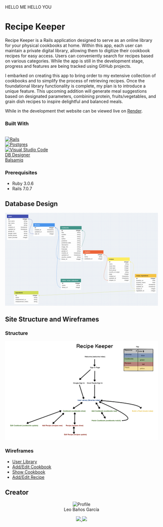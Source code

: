 HELLO ME
HELLO YOU
# Recipe Keeper

Recipe Keeper is a Rails application designed to serve as an online library for your physical cookbooks at home. Within this app, each user can maintain a private digital library, allowing them to digitize their cookbook recipes for easy access. Users can conveniently search for recipes based on various categories. While the app is still in the development stage, progress and features are being tracked using GitHub projects.

I embarked on creating this app to bring order to my extensive collection of cookbooks and to simplify the process of retrieving recipes. Once the foundational library functionality is complete, my plan is to introduce a unique feature. This upcoming addition will generate meal suggestions based on designated parameters, combining protein, fruits/vegetables, and grain dish recipes to inspire delightful and balanced meals.

While in the development thet website can be viewed live on [Render](https://recipe-keeper-2jsm.onrender.com).

### Built With

</br>[![Rails]][Rails-url]
</br>[![Postgres]][Postgres-url]
</br>[![Visual Studio Code]][VSCode-url]
</br>[DB Designer](https://erd.dbdesigner.net)
</br>[Balsamiq](https://balsamiq.com/)
  
### Prerequisites

* Ruby 3.0.6
* Rails 7.0.7

## Database Design
<img src="./documents/db_design.png">

## Site Structure and Wireframes
### Structure
<img src="./documents/site_structure.png">

### Wireframes
- [User Library](./documents/1_user_library.png)
- [Add/Edit Cookbook](./documents/2_add_edit_cookbook.png)
- [Show Cookbook](./documents/3_show_cookbook.png)
- [Add/Edit Recipe](./documents/4_add_edit_recipe.png)


## Creator

<div align="center">
  
  <img src="https://avatars.githubusercontent.com/u/111591731?v=4" alt="Profile" width="80" height="80"><br>
  Leo Baños García
  
  <a href="https://www.linkedin.com/in/leo-banos-garcia/"><img src="https://img.shields.io/badge/linkedin-%230077B5.svg?style=for-the-badge&logo=linkedin&logoColor=white">
  <a href="https://github.com/banosl"><img src="https://img.shields.io/badge/github-%23121011.svg?style=for-the-badge&logo=github&logoColor=white">
</div>

<!--
### Installation

1. Clone the repo
   ```sh
   git clone git@github.com:banosl/recipe_keeper.git
   ```
2. Install gems
   ```sh
   bundle install
   ```
3. Setup db
   ```sh
   rails db:{create,migrate}
   ```
4. Setup `application.yml`
    ```sh
    bundle exec figaro install
    ```

5. Run RSpec tests
    ```sh
    bundle exec rspec
    ```
-->

<!-- Badges -->

[Rails]: https://img.shields.io/badge/-Ruby%20on%20Rails-CC0000?logo=ruby-on-rails&logoColor=white&style=for-the-badge
[Rails-url]: https://rubyonrails.org 
[GitHub Actions]: https://img.shields.io/badge/github%20actions-%232671E5.svg?style=for-the-badge&logo=githubactions&logoColor=white
[Github-url]: https://docs.github.com/en/actions
[Postgres]: https://img.shields.io/badge/postgres-%23316192.svg?style=for-the-badge&logo=postgresql&logoColor=white
[Postgres-url]: https://www.postgresql.org/
[Visual Studio Code]: https://img.shields.io/badge/Visual%20Studio%20Code-0078d7.svg?style=for-the-badge&logo=visual-studio-code&logoColor=white
[VSCode-url]: https://code.visualstudio.com/
[Github]: https://img.shields.io/badge/github-%23121011.svg?style=for-the-badge&logo=github&logoColor=white
[GithubLeo-url]: https://github.com/banosl
[LinkedIn]: https://img.shields.io/badge/linkedin-%230077B5.svg?style=for-the-badge&logo=linkedin&logoColor=white
[LinkedInLeo-url]: https://www.linkedin.com/in/leo-banos-garcia/